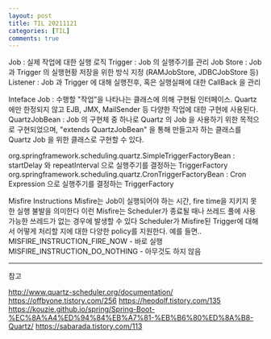```yaml
---
layout: post
title: TIL 20211121
categories: [TIL]
comments: true
---
```


Job : 실제 작업에 대한 실행 로직
Trigger : Job 의 실행주기를 관리
Job Store : Job 과 Trigger 의 실행현황 저장을 위한 방식 지정 (RAMJobStore, JDBCJobStore 등)
Listener : Job 과 Trigger 에 대해 실행전후, 혹은 실행실패에 대한 CallBack 을 관리

Inteface Job : 수행할 "작업"을 나타나는 클래스에 의해 구현될 인터페이스. Quartz 에만 한정되지 않고 EJB, JMX, MailSender 등 다양한 작업에 대한 구현에 사용된다.
QuartzJobBean : Job 의 구현체 중 하나로 Quartz 의 Job 을 사용하기 위한 목적으로 구현되었으며, "extends QuartzJobBean" 을 통해 만들고자 하는 클래스를 Quartz Job 을 위한 클래스로 구현할 수 있다.

org.springframework.scheduling.quartz.SimpleTriggerFactoryBean : startDelay 와 repeatInterval 으로 실행주기를 결정하는 TriggerFactory
org.springframework.scheduling.quartz.CronTriggerFactoryBean : Cron Expression 으로 실행주기를 결정하는 TriggerFactory

Misfire Instructions
Misfire는 Job이 실행되어야 하는 시간, fire time을 지키지 못한 실행 불발을 의미한다
이런 Misfire는 Scheduler가 종료될 때나 쓰레드 풀에 사용 가능한 쓰레드가 없는 경우에 발생할 수 있다
Scheduler가 Misfire된 Trigger에 대해서 어떻게 처리할 지에 대한 다양한 policy를 지원한다. 
예를 들면..
MISFIRE_INSTRUCTION_FIRE_NOW - 바로 실행
MISFIRE_INSTRUCTION_DO_NOTHING - 아무것도 하지 않음

-----------

참고

http://www.quartz-scheduler.org/documentation/
https://offbyone.tistory.com/256
https://heodolf.tistory.com/135
https://kouzie.github.io/spring/Spring-Boot-%EC%8A%A4%ED%94%84%EB%A7%81-%EB%B6%80%ED%8A%B8-Quartz/
https://sabarada.tistory.com/113
